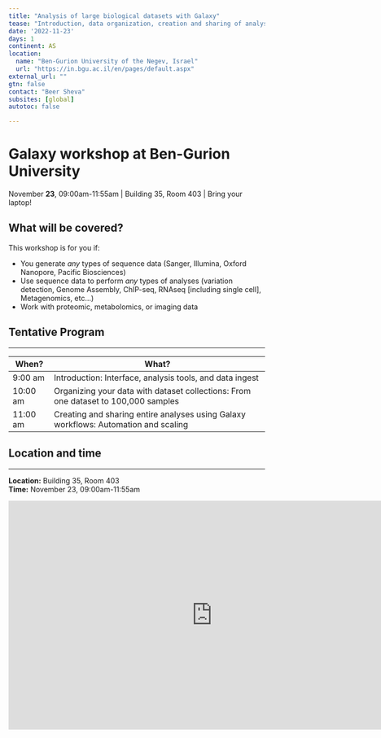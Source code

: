 ```yaml
---
title: "Analysis of large biological datasets with Galaxy"
tease: "Introduction, data organization, creation and sharing of analysis using Galaxy"
date: '2022-11-23'
days: 1
continent: AS
location:
  name: "Ben-Gurion University of the Negev, Israel"
  url: "https://in.bgu.ac.il/en/pages/default.aspx"
external_url: ""
gtn: false
contact: "Beer Sheva"
subsites: [global]
autotoc: false

---
```


# Galaxy workshop at Ben-Gurion University 

<div class="alert alert-success" role="alert">
  November <b>23</b>, 09:00am-11:55am | Building 35, Room 403 | Bring your laptop!
</div>


## What will be covered?

This workshop is for you if:

- You generate *any* types of sequence data (Sanger, Illumina, Oxford Nanopore, Pacific Biosciences) 
- Use sequence data to perform *any* types of analyses (variation detection, Genome Assembly, ChIP-seq, RNAseq [including single cell], Metagenomics, etc...)
- Work with proteomic, metabolomics, or imaging data

## Tentative Program

-----

| When?        | What? |
| ----------- | ----------- |
| 9:00 am | Introduction: Interface, analysis tools, and data ingest |
| 10:00 am | Organizing your data with dataset collections: From one dataset to 100,000 samples   |
| 11:00 am | Creating and sharing entire analyses using Galaxy workflows: Automation and scaling |


## Location and time

-----

**Location:** Building 35, Room 403<br>
**Time:** November 23, 09:00am-11:55am

<iframe src="https://www.google.com/maps/embed?pb=!1m18!1m12!1m3!1d1311.9072542955282!2d34.80357516255778!3d31.26123627550681!2m3!1f0!2f0!3f0!3m2!1i1024!2i768!4f13.1!3m3!1m2!1s0x1502670293839ddb%3A0x4b4e82572a1bd918!2z15HXoNeZ15nXnyAzNQ!5e0!3m2!1sen!2sus!4v1666817550169!5m2!1sen!2sus" width="800" height="450" style="border:0;" allowfullscreen="" loading="lazy" referrerpolicy="no-referrer-when-downgrade"></iframe>




